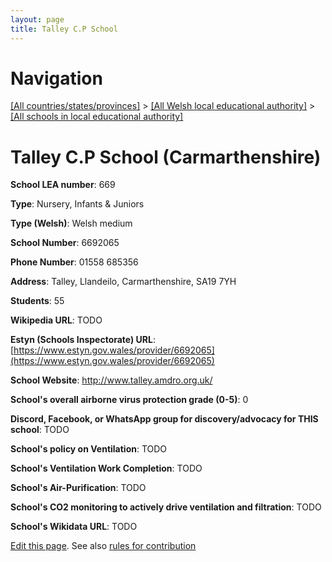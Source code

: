```yaml
---
layout: page
title: Talley C.P School
---
```

# Navigation

[[All countries/states/provinces]](../../..) > [[All Welsh local educational authority]](../..) > [[All schools in local educational authority]](..)

# Talley C.P School (Carmarthenshire)

**School LEA number**: 669

**Type**: Nursery, Infants & Juniors

**Type (Welsh)**: Welsh medium

**School Number**: 6692065

**Phone Number**: 01558 685356

**Address**: Talley, Llandeilo, Carmarthenshire, SA19 7YH

**Students**: 55

**Wikipedia URL**: TODO

**Estyn (Schools Inspectorate) URL**: [https://www.estyn.gov.wales/provider/6692065](https://www.estyn.gov.wales/provider/6692065)

**School Website**: http://www.talley.amdro.org.uk/

**School's overall airborne virus protection grade (0-5)**: 0

**Discord, Facebook, or WhatsApp group for discovery/advocacy for THIS school**: TODO

**School's policy on Ventilation**: TODO

**School's Ventilation Work Completion**: TODO

**School's Air-Purification**: TODO

**School's CO2 monitoring to actively drive ventilation and filtration**: TODO

**School's Wikidata URL**: TODO




[Edit this page](https://github.com/ventilate-schools/Wales/edit/prif/./Carmarthenshire/Talley_C.P_School.md). See also [rules for contribution](../../../contribution-rules/)